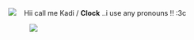 ![](https://pixelbank.neocities.org/decome/kitties/40ea9b02.gif)  ︎︎ ︎︎︎ ︎︎ ︎︎Hii call me Kadi / **Clock** ..i use any pronouns !! ︎︎︎:3c

︎ ︎︎ ︎︎ ︎︎ ︎︎ ︎︎︎︎ ︎︎ ︎︎ ︎︎
︎︎ ︎︎︎ ![](https://i.pinimg.com/736x/c8/cd/6b/c8cd6b9bedc1df4829a78e7ee4428c0f.jpg)

︎ ︎︎ ︎︎ ︎︎ ︎︎ ︎︎︎
